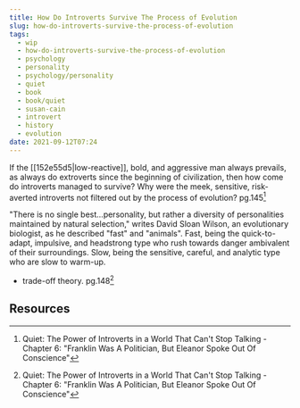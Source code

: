 ```yaml
---
title: How Do Introverts Survive The Process of Evolution
slug: how-do-introverts-survive-the-process-of-evolution
tags:
  - wip
  - how-do-introverts-survive-the-process-of-evolution
  - psychology
  - personality
  - psychology/personality
  - quiet
  - book
  - book/quiet
  - susan-cain
  - introvert
  - history
  - evolution
date: 2021-09-12T07:24
---
```



If the [[152e55d5|low-reactive]], bold, and aggressive man always prevails, as
always do extroverts since the beginning of civilization, then how come do
introverts managed to survive? Why were the meek, sensitive, risk-averted
introverts not filtered out by the process of evolution? pg.145[^1]

"There is no single best...personality, but rather a diversity of personalities
maintained by natural selection," writes David Sloan Wilson, an evolutionary
biologist, as he described "fast" and "animals". Fast, being the quick-to-adapt,
impulsive, and headstrong type who rush towards danger ambivalent of their
surroundings. Slow, being the sensitive, careful, and analytic type who are slow
to warm-up.

- trade-off theory. pg.148[^1]

## Resources

[^1]: Quiet: The Power of Introverts in a World That Can't Stop Talking - Chapter 6: "Franklin Was A Politician, But Eleanor Spoke Out Of Conscience"
